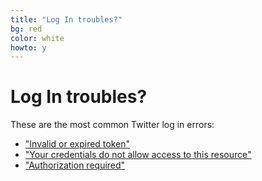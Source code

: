 ```yaml
---
title: "Log In troubles?"
bg: red
color: white
howto: y
---
```


# Log In troubles?

These are the most common Twitter log in errors:

- ["Invalid or expired token"](./faq#credentials)
- ["Your credentials do not allow access to this resource"](./faq#credentials)
- ["Authorization required"](./faq#notgranted)
